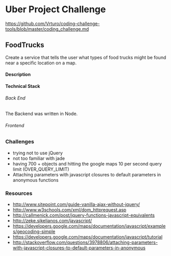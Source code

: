 # Uber Project Challenge
https://github.com/Vrturo/coding-challenge-tools/blob/master/coding_challenge.md

## FoodTrucks
Create a service that tells the user what types of food trucks might be found near a specific location on a map.

#### Description

#### Technical Stack

###### Back End

The Backend was written in Node.

###### Frontend

### Challenges
- trying not to use jQuery
- not too familiar with jade
- having 700 + objects and hitting the google maps 10 per second query limit (OVER_QUERY_LIMIT)
- Attaching parameters with javascript closures to default parameters in anonymous functions

### Resources
- http://www.sitepoint.com/guide-vanilla-ajax-without-jquery/
- http://www.w3schools.com/xml/dom_httprequest.asp
- http://callmenick.com/post/jquery-functions-javascript-equivalents
- http://zeke.sikelianos.com/javascript/
- https://developers.google.com/maps/documentation/javascript/examples/geocoding-simple
- https://developers.google.com/maps/documentation/javascript/tutorial
- http://stackoverflow.com/questions/3978806/attaching-parameters-with-javascript-closures-to-default-parameters-in-anonymous
